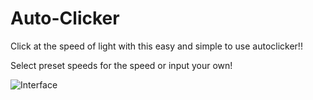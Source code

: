 # Auto-Clicker
Click at the speed of light with this easy and simple to use autoclicker!!

Select preset speeds for the speed or input your own!

![Interface](https://imgur.com/a/1nC03X1.png)
